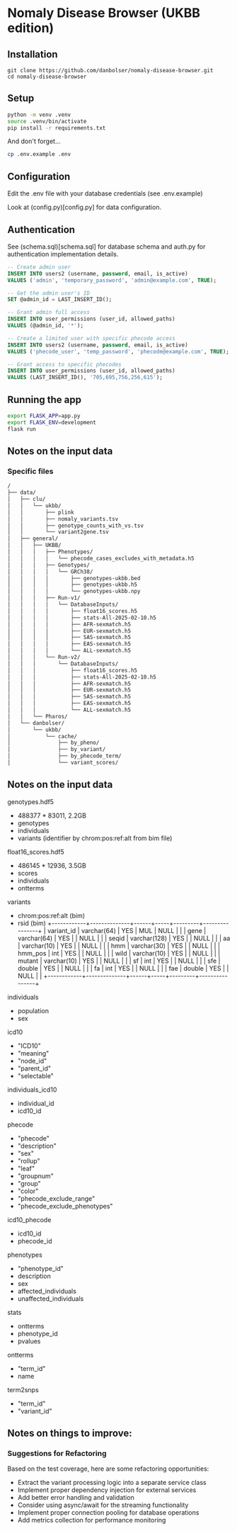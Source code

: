 # Nomaly Disease Browser (UKBB edition)

## Installation

```
git clone https://github.com/danbolser/nomaly-disease-browser.git
cd nomaly-disease-browser
```

## Setup

```bash
python -m venv .venv
source .venv/bin/activate
pip install -r requirements.txt
```

And don't forget...

```bash
cp .env.example .env
```

## Configuration

Edit the .env file with your database credentials (see .env.example)

Look at (config.py)[config.py] for data configuration.

## Authentication

See (schema.sql)[schema.sql] for database schema and auth.py for authentication implementation details.

```sql
-- Create admin user
INSERT INTO users2 (username, password, email, is_active)
VALUES ('admin', 'temporary_password', 'admin@example.com', TRUE);

-- Get the admin user's ID
SET @admin_id = LAST_INSERT_ID();

-- Grant admin full access
INSERT INTO user_permissions (user_id, allowed_paths)
VALUES (@admin_id, '*');

-- Create a limited user with specific phecode access
INSERT INTO users2 (username, password, email, is_active)
VALUES ('phecode_user', 'temp_password', 'phecode@example.com', TRUE);

-- Grant access to specific phecodes
INSERT INTO user_permissions (user_id, allowed_paths)
VALUES (LAST_INSERT_ID(), '705,695,756,256,615');
```


## Running the app

```bash
export FLASK_APP=app.py
export FLASK_ENV=development
flask run
```


## Notes on the input data

### Specific files

```txt
/
├── data/
│   ├── clu/
│   │   └── ukbb/
│   │       ├── plink
│   │       ├── nomaly_variants.tsv
│   │       ├── genotype_counts_with_vs.tsv
│   │       └── variant2gene.tsv
│   ├── general/
│   │   ├── UKBB/
│   │   │   ├── Phenotypes/
│   │   │   │   └── phecode_cases_excludes_with_metadata.h5
│   │   │   ├── Genotypes/
│   │   │   │   └── GRCh38/
│   │   │   │       ├── genotypes-ukbb.bed
│   │   │   │       ├── genotypes-ukbb.h5
│   │   │   │       └── genotypes-ukbb.npy
│   │   │   ├── Run-v1/
│   │   │   │   └── DatabaseInputs/
│   │   │   │       ├── float16_scores.h5
│   │   │   │       ├── stats-All-2025-02-10.h5
│   │   │   │       ├── AFR-sexmatch.h5
│   │   │   │       ├── EUR-sexmatch.h5
│   │   │   │       ├── SAS-sexmatch.h5
│   │   │   │       ├── EAS-sexmatch.h5
│   │   │   │       └── ALL-sexmatch.h5
│   │   │   └── Run-v2/
│   │   │       └── DatabaseInputs/
│   │   │           ├── float16_scores.h5
│   │   │           ├── stats-All-2025-02-10.h5
│   │   │           ├── AFR-sexmatch.h5
│   │   │           ├── EUR-sexmatch.h5
│   │   │           ├── SAS-sexmatch.h5
│   │   │           ├── EAS-sexmatch.h5
│   │   │           └── ALL-sexmatch.h5
│   │   └── Pharos/
│   └── danbolser/
│       └── ukbb/
│           └── cache/
│               ├── by_pheno/
│               ├── by_variant/
│               ├── by_phecode_term/
│               └── variant_scores/
```

## Notes on the input data


genotypes.hdf5
* 488377 * 83011, 2.2GB
* genotypes
* individuals
* variants (identifier by chrom:pos:ref:alt from bim file)

float16_scores.hdf5
* 486145 * 12936, 3.5GB
* scores
* individuals
* ontterms

variants 
* chrom:pos:ref:alt (bim)
* rsid (bim)
+------------+--------------+------+-----+---------+----------------+
| variant_id | varchar(64)  | YES  | MUL | NULL    |                |
| gene       | varchar(64)  | YES  |     | NULL    |                |
| seqid      | varchar(128) | YES  |     | NULL    |                |
| aa         | varchar(10)  | YES  |     | NULL    |                |
| hmm        | varchar(30)  | YES  |     | NULL    |                |
| hmm_pos    | int          | YES  |     | NULL    |                |
| wild       | varchar(10)  | YES  |     | NULL    |                |
| mutant     | varchar(10)  | YES  |     | NULL    |                |
| sf         | int          | YES  |     | NULL    |                |
| sfe        | double       | YES  |     | NULL    |                |
| fa         | int          | YES  |     | NULL    |                |
| fae        | double       | YES  |     | NULL    |                |
+------------+--------------+------+-----+---------+----------------+

individuals
* population
* sex

icd10
* "ICD10"
* "meaning"
* "node_id"
* "parent_id"
* "selectable"

individuals_icd10
* individual_id
* icd10_id

phecode
* "phecode"
* "description"
* "sex"
* "rollup"
* "leaf"
* "groupnum"
* "group"
* "color"
* "phecode_exclude_range"
* "phecode_exclude_phenotypes"

icd10_phecode
* icd10_id
* phecode_id

phenotypes
* "phenotype_id"
* description
* sex
* affected_individuals
* unaffected_individuals

stats
* ontterms
* phenotype_id
* pvalues

ontterms
* "term_id"
* name

term2snps
* "term_id"
* "variant_id"




## Notes on things to improve:

### Suggestions for Refactoring

Based on the test coverage, here are some refactoring opportunities:

- Extract the variant processing logic into a separate service class
- Implement proper dependency injection for external services
- Add better error handling and validation
- Consider using async/await for the streaming functionality
- Implement proper connection pooling for database operations
- Add metrics collection for performance monitoring


